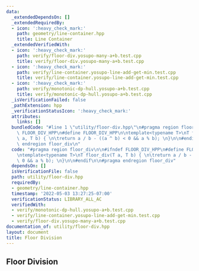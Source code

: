 ```yaml
---
data:
  _extendedDependsOn: []
  _extendedRequiredBy:
  - icon: ':heavy_check_mark:'
    path: geometry/line-container.hpp
    title: Line Container
  _extendedVerifiedWith:
  - icon: ':heavy_check_mark:'
    path: verify/floor-div.yosupo-many-a+b.test.cpp
    title: verify/floor-div.yosupo-many-a+b.test.cpp
  - icon: ':heavy_check_mark:'
    path: verify/line-container.yosupo-line-add-get-min.test.cpp
    title: verify/line-container.yosupo-line-add-get-min.test.cpp
  - icon: ':heavy_check_mark:'
    path: verify/monotonic-dp-hull.yosupo-a+b.test.cpp
    title: verify/monotonic-dp-hull.yosupo-a+b.test.cpp
  _isVerificationFailed: false
  _pathExtension: hpp
  _verificationStatusIcon: ':heavy_check_mark:'
  attributes:
    links: []
  bundledCode: "#line 1 \"utility/floor-div.hpp\"\n#pragma region floor_div\n\n#ifndef\
    \ FLOOR_DIV_HPP\n#define FLOOR_DIV_HPP\n\ntemplate<typename T>\nT floor_div(T\
    \ a, T b) { \n\treturn a / b - ((a ^ b) < 0 && a % b); \n}\n\n#endif\n\n#pragma\
    \ endregion floor_div\n"
  code: "#pragma region floor_div\n\n#ifndef FLOOR_DIV_HPP\n#define FLOOR_DIV_HPP\n\
    \ntemplate<typename T>\nT floor_div(T a, T b) { \n\treturn a / b - ((a ^ b) <\
    \ 0 && a % b); \n}\n\n#endif\n\n#pragma endregion floor_div"
  dependsOn: []
  isVerificationFile: false
  path: utility/floor-div.hpp
  requiredBy:
  - geometry/line-container.hpp
  timestamp: '2022-05-03 13:27:25-07:00'
  verificationStatus: LIBRARY_ALL_AC
  verifiedWith:
  - verify/monotonic-dp-hull.yosupo-a+b.test.cpp
  - verify/line-container.yosupo-line-add-get-min.test.cpp
  - verify/floor-div.yosupo-many-a+b.test.cpp
documentation_of: utility/floor-div.hpp
layout: document
title: Floor Division
---
```


## Floor Division